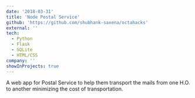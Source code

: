 ```yaml
---
date: '2018-03-31'
title: 'Node Postal Service'
github: 'https://github.com/shubhank-saxena/octahacks'
external: ''
tech:
  - Python
  - Flask
  - SQLite
  - HTML/CSS
company: ''
showInProjects: true
---
```


A web app for Postal Service to help them transport the mails from one H.O. to another minimizing the cost of transportation.
